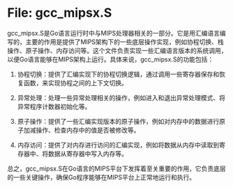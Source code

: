 # File: gcc_mipsx.S

gcc_mipsx.S是Go语言运行时中与MIPS处理器相关的一部分。它是用汇编语言编写的，主要的作用是提供了MIPS架构下的一些底层操作实现，例如协程切换、栈操作、原子操作、内存访问等。这个文件负责实现一些汇编语言版本的系统调用，以便Go语言能够在MIPS架构上运行。具体来说，gcc_mipsx.S的功能包括：

1. 协程切换：提供了汇编实现下的协程切换逻辑，通过调用一些寄存器保存和恢复函数，来实现协程之间的上下文切换。

2. 异常处理：处理一些异常处理相关的操作，例如进入和退出异常处理模式、将异常程序计数器初始化等。

3. 原子操作：提供了一些汇编实现版本的原子操作，例如对内存中的数据进行原子加减操作、检查内存中的值是否被修改等。

4. 内存访问：提供了对内存进行访问的汇编实现，例如将数据从内存中读取到寄存器中、将数据从寄存器中写入内存等。

总之，gcc_mipsx.S在Go语言的MIPS平台下发挥着至关重要的作用，它负责底层的一些关键操作，确保Go程序能够在MIPS平台上正常地运行和执行。

